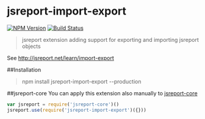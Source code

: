 # jsreport-import-export

[![NPM Version](http://img.shields.io/npm/v/jsreport-import-export.svg?style=flat-square)](https://npmjs.com/package/jsreport-import-export)
[![Build Status](https://travis-ci.org/jsreport/jsreport-import-export.png?branch=master)](https://travis-ci.org/jsreport/jsreport-import-export)

> jsreport extension adding support for exporting and importing jsreport objects

See http://jsreport.net/learn/import-export

##Installation
> npm install jsreport-import-export --production

##jsreport-core
You can apply this extension also manually to [jsreport-core](https://github.com/jsreport/jsreport-core)

```js
var jsreport = require('jsreport-core')()
jsreport.use(require('jsreport-import-export')({}))
```
